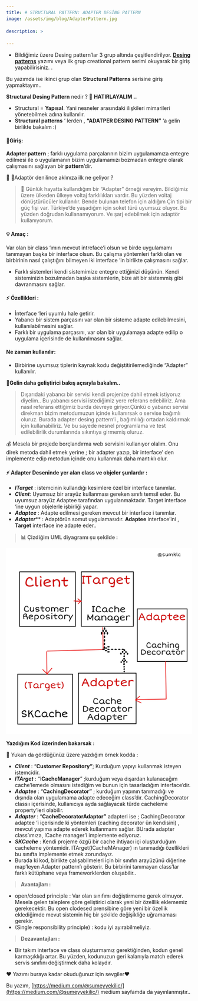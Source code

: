 ```yaml
---
title: # STRUCTURAL PATTERN: ADAPTER DESİNG PATTERN
image: /assets/img/blog/AdapterPattern.jpg

description: >

---
```


-   Bildiğimiz üzere Desing pattern’lar 3 grup altında çeşitlendirilyor. [**Desing patterns**](https://medium.com/@sumeyyekilic/desi%CC%87ng-pattern-e85c89fd5075)  yazımı veya ilk grup creational pattern serimi okuyarak bir giriş yapabilirisiniz. .

Bu yazımda ise ikinci grup olan **Structural Patterns** serisine giriş yapmaktayım..

**Structural Desing Pattern** nedir ? 💫 **HATIRLAYALIM ..**

-   Structural = **Yapısal**. Yani nesneler arasındaki ilişkileri mimarileri yönetebilmek adına kullanılır.
-   **Structural patterns** ‘ lerden , **“ADATPER DESING PATTERN”** ‘a gelin birlikte bakalım :)

#### 📌Giriş:

**Adapter pattern** ; farklı uygulama parçalarının bizim uygulamamıza entegre edilmesi ile o uygulamanın bizim uygulamamızı bozmadan entegre olarak çalışmasını sağlayan bir **pattern**’dir.

💭 💭Adaptör denilince aklınıza ilk ne geliyor ?

> 🔌 Günlük hayatta kullandığım bir “Adapter” örneği vereyim. Bildiğimiz üzere ülkeden ülkeye voltaj farklılıkları vardır. Bu yüzden voltaj dönüştürücüler kullanılır. Bende bulunan telefon için aldığım Çin tipi bir güç fişi var. Türkiye’de yaşadığım için soket türü uyumsuz oluyor. Bu yüzden doğrudan kullanamıyorum. Ve şarj edebilmek için adaptör kullanıyorum.

#### 💡 Amaç :

Var olan bir class ‘ımın mevcut intreface’i olsun ve birde uygulamamı tanımayan başka bir interface olsun. Bu çalışma yöntemleri farklı olan ve birbirinin nasıl çalıştığını bilmeyen iki interface ’in birlikte çalışmasını sağlar.

-   Farklı sistemleri kendi sistemimize entegre ettiğinizi düşünün. Kendi sisteminizin bozulmadan başka sistemlerin, bize ait bir sistemmiş gibi davranmasını sağlar.

#### ⚡️ Özellikleri :

-   İnterface ‘leri uyumlu hale getirir.
-   Yabancı bir sistem parçasını var olan bir sisteme adapte edilebilmesini, kullanılabilmesini sağlar.
-   Farklı bir uygulama parçasını, var olan bir uygulamaya adapte edilip o uygulama içerisinde de kullanılmasını sağlar.

#### **Ne zaman kullanılır:**

-   Birbirine uyumsuz tiplerin kaynak kodu değiştitirilemediğinde “Adapter” kullanılır.

🔌**Gelin daha geliştirici bakış açısıyla bakalım..**

> Dışarıdaki yabancı bir servisi kendi projenize dahil etmek istiyoruz diyelim.. Bu yabancı servisi istediğimiz yere referans edebiliriz. Ama nasıl referans ettiğimiz burda devreye giriyor.Çünkü o yabancı servisi direkman bizim metodumuzun içinde kullanırsak o servise bağımlı oluruz. Burada adapter desing pattern’i , bağımlılığı ortadan kaldırmak için kullanabiliriz. Ve bu sayede nesnel programlama ve test edilebilirlik durumlarında sıkıntıya girmemiş oluruz.

💰 Mesela bir projede borçlandırma web servisini kullanıyor olalım. Onu direk metoda dahil etmek yerine ; bir adapter yazıp, bir interface’ den implemente edip metodun içinde onu kullanmak daha mantıklı olur.

#### ⚡️ Adapter Deseninde yer alan class ve objeler şunlardır :

-   **_ITarget_** : istemcinin kullandığı kesimlere özel bir interface tanımlar.
-   **_Client_**: Uyumsuz bir arayüz kullanması gereken sınıfı temsil eder. Bu uyumsuz arayüz Adaptee tarafından uygulanmaktadır. Target interface ‘ine uygun objelerle işbirliği yapar.
-   **_Adaptee_**  : Adapte edilmesi gereken mevcut bir interface i tanımlar.
-   **_Adapter_**** : Adaptörün somut uygulamasıdır. **Adaptee** interface’ini , **Target** interface ine adapte eder..

> **📊 Çizdiğim UML diyagramı şu şekilde :**


![adapterpDesingPattern](/assets/img/blog/AdapterUml2.jpg)


**Yazdığım Kod üzerinden bakarsak :**

<script src="https://gist.github.com/sumeyyekilic/2109a848844a9b9d30f5357a95fa8037.js"></script>


📌 Yukarı da gördüğünüz üzere yazdığım örnek kodda :

-   **_Client_** : “**Customer Repository”**; Kurduğum yapıyı kullanmak isteyen istemcidir.
-   **_ITArget_** : “I**CacheManager**” ;kurduğum veya dışardan kulanacağım cache’lemede olmasını istediğim ve bunun için tasarladığım interface’dir.
-   **_Adaptee_** : “**CachingDecorator”** ; kurduğum yapının tanımadığı ve dışında olan uygulamama adapte edeceğim class’dır. CachingDecorator classıı içerisinde, kullanıcıya ayda sağlayacak türde cacheleme property’leri olabilir.
-   **_Adapter_** : “**CacheDecoratorAdaptor”** adapteri ise ; CachingDecorator adaptee ‘i içerisinde ki yöntemleri (caching decorator ün kendisini) , mevcut yapıma adapte ederek kullanmamı sağlar. BUrada adapter class’ımıza, ICache manager’i implemente ediyoruz.
-   **_SKCache_** : Kendi projeme özgü bir cache ihtiyacı içi oluşturduğum cacheleme yöntemidir. ITArget(ICacheMAnager) ın tanımadığı özellikleri bu sınıfta implemente etmek zorundayız.
-   Burada ki kod, birlikte çalışabilmeleri için bir sınıfın arayüzünü diğerine map’leyen Adapter pattern’ı gösterir. Bu birbirini tanımayan class’lar farklı kütüphane veya frameworklerden oluşabilir..

> **Avantajları :**

-   open/closed principle : Var olan sınıfımı değiştirmeme gerek olmuyor. Mesela gelen taleplere göre geliştirici olarak yeni bir özelllik eklememiz gerekecektir. Bu open clodesed prensibine göre yeni bir özellik eklediğimde mevut sistemin hiç bir şekilde değişikliğe uğramaması gerekir.
-   (Single responsibility principle) : kodu iyi ayırabilmeliyiz.

> **Dezavantajları :**

-   Bir takım interface ve class oluşturmamız gerektiğinden, kodun genel karmaşıklığı artar. Bu yüzden, kodunuzun geri kalanıyla match ederek servis sınıfını değiştirmek daha kolaydır.

❤ Yazımı buraya kadar okuduğunuz için sevgiler❤


Bu yazım, [https://medium.com/@sumeyyekilic/](https://medium.com/@sumeyyekilic/) medium sayfamda da yayınlanmıştır..
